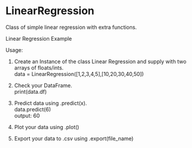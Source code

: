 # LinearRegression
Class of simple linear regression with extra functions.

Linear Regression Example

Usage:

1. Create an Instance of the class Linear Regression and supply with two arrays of floats/ints. <br>
   data = LinearRegression([1,2,3,4,5],[10,20,30,40,50])

2. Check your DataFrame. <br>
   print(data.df)

3. Predict data using .predict(x). <br>
   data.predict(6)<br>
   output: 60

4. Plot your data using .plot()

5. Export your data to .csv using .export(file_name)


